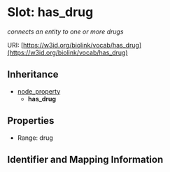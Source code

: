 # Slot: has_drug
_connects an entity to one or more drugs_


URI: [https://w3id.org/biolink/vocab/has_drug](https://w3id.org/biolink/vocab/has_drug)




## Inheritance

* [node_property](node_property.md)
    * **has_drug**



## Properties

 * Range: drug



## Identifier and Mapping Information





